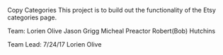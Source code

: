 Copy Categories
This project is to build out the functionality of the Etsy categories page.

Team:
Lorien Olive
Jason Grigg
Micheal Preactor
Robert(Bob) Hutchins

Team Lead:
7/24/17 Lorien Olive
